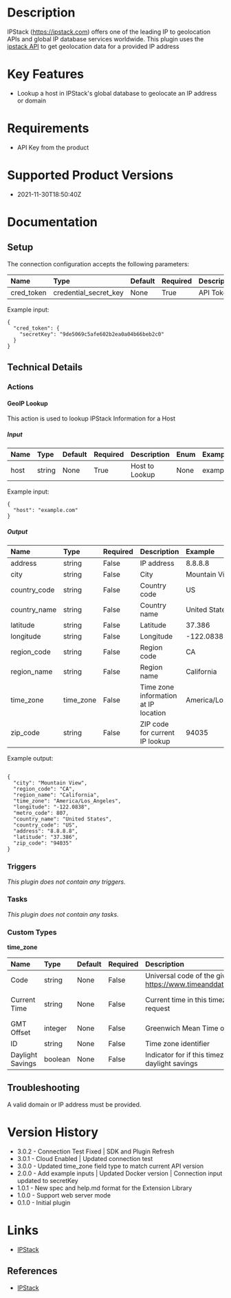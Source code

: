 # Description

IPStack (https://ipstack.com) offers one of the leading IP to geolocation APIs and global IP database services worldwide. This plugin uses the [ipstack API](https://ipstack.com/documentation) to get geolocation data for a provided IP address

# Key Features

* Lookup a host in IPStack's global database to geolocate an IP address or domain

# Requirements

* API Key from the product

# Supported Product Versions

* 2021-11-30T18:50:40Z

# Documentation

## Setup

The connection configuration accepts the following parameters:  

|Name|Type|Default|Required|Description|Enum|Example|Placeholder|Tooltip|
| :--- | :--- | :--- | :--- | :--- | :--- | :--- | :--- | :--- |
|cred_token|credential_secret_key|None|True|API Token|None|9de5069c5afe602b2ea0a04b66beb2c0|None|None|

Example input:

```
{
  "cred_token": {
    "secretKey": "9de5069c5afe602b2ea0a04b66beb2c0"
  }
}
```

## Technical Details

### Actions


#### GeoIP Lookup

This action is used to lookup IPStack Information for a Host

##### Input

|Name|Type|Default|Required|Description|Enum|Example|Placeholder|Tooltip|
| :--- | :--- | :--- | :--- | :--- | :--- | :--- | :--- | :--- |
|host|string|None|True|Host to Lookup|None|example.com|None|None|
  
Example input:

```
{
  "host": "example.com"
}
```

##### Output

|Name|Type|Required|Description|Example|
| :--- | :--- | :--- | :--- | :--- |
|address|string|False|IP address|8.8.8.8|
|city|string|False|City|Mountain View|
|country_code|string|False|Country code|US|
|country_name|string|False|Country name|United States|
|latitude|string|False|Latitude|37.386|
|longitude|string|False|Longitude|-122.0838|
|region_code|string|False|Region code|CA|
|region_name|string|False|Region name|California|
|time_zone|time_zone|False|Time zone information at IP location|America/Los_Angeles|
|zip_code|string|False|ZIP code for current IP lookup|94035|
  
Example output:

```

{
  "city": "Mountain View",
  "region_code": "CA",
  "region_name": "California",
  "time_zone": "America/Los_Angeles",
  "longitude": "-122.0838",
  "metro_code": 807,
  "country_name": "United States",
  "country_code": "US",
  "address": "8.8.8.8",
  "latitude": "37.386",
  "zip_code": "94035"
}
```
### Triggers
  
*This plugin does not contain any triggers.*
### Tasks
  
*This plugin does not contain any tasks.*

### Custom Types
  
**time_zone**

|Name|Type|Default|Required|Description|Example|
| :--- | :--- | :--- | :--- | :--- | :--- |
|Code|string|None|False|Universal code of the given time zone https://www.timeanddate.com/time/zones/|EDT|
|Current Time|string|None|False|Current time in this timezone at time of request|2018-03-30T07:54:25-04:00|
|GMT Offset|integer|None|False|Greenwich Mean Time offset in seconds|-14400|
|ID|string|None|False|Time zone identifier|America/New_York|
|Daylight Savings|boolean|None|False|Indicator for if this timezone is currently in daylight savings|True|


## Troubleshooting

A valid domain or IP address must be provided.

# Version History

* 3.0.2 - Connection Test Fixed | SDK and Plugin Refresh
* 3.0.1 - Cloud Enabled | Updated connection test
* 3.0.0 - Updated time_zone field type to match current API version
* 2.0.0 - Add example inputs | Updated Docker version | Connection input updated to secretKey
* 1.0.1 - New spec and help.md format for the Extension Library
* 1.0.0 - Support web server mode
* 0.1.0 - Initial plugin

# Links

* [IPStack](https://ipstack.com/)

## References

* [IPStack](https://ipstack.com)